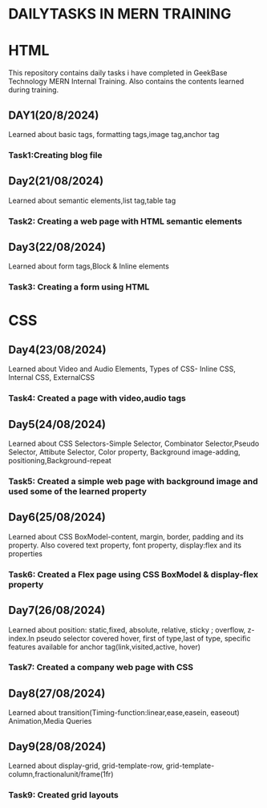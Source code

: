 # DAILYTASKS IN MERN TRAINING
# HTML
  This repository contains daily tasks i have completed in GeekBase Technology MERN Internal Training. Also contains the contents learned during training.
## DAY1(20/8/2024)
  Learned about basic tags, formatting tags,image tag,anchor tag
### Task1:Creating blog file
## Day2(21/08/2024)
  Learned about semantic elements,list tag,table tag
### Task2: Creating a web page with HTML semantic elements
## Day3(22/08/2024)
  Learned about form tags,Block & Inline elements
### Task3: Creating a form using HTML 
# CSS
## Day4(23/08/2024)
  Learned about Video and Audio Elements, Types of CSS- Inline CSS, Internal CSS, ExternalCSS
 ### Task4: Created a page with video,audio tags
## Day5(24/08/2024)
  Learned about CSS Selectors-Simple Selector, Combinator Selector,Pseudo Selector, Attibute Selector, Color property, Background image-adding, positioning,Background-repeat
 ### Task5: Created a simple web page with background image and used some of the learned property
## Day6(25/08/2024)
  Learned about CSS BoxModel-content, margin, border, padding and its property. Also covered text property, font property, display:flex and its properties
 ### Task6: Created a Flex page using CSS BoxModel & display-flex property
 ## Day7(26/08/2024)
  Learned about position: static,fixed, absolute, relative, sticky ; overflow, z-index.In pseudo selector covered hover, first of type,last of type, specific features available for anchor tag(link,visited,active, hover)
### Task7: Created a company web page with CSS
## Day8(27/08/2024)
  Learned about transition(Timing-function:linear,ease,easein, easeout)
Animation,Media Queries
## Day9(28/08/2024)
   Learned about display-grid, grid-template-row, grid-template-column,fractionalunit/frame(1fr)
### Task9: Created grid layouts